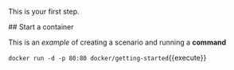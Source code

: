 This is your first step.

## Start a container

This is an _example_ of creating a scenario and running a **command**

`docker run -d -p 80:80 docker/getting-started`{{execute}}
